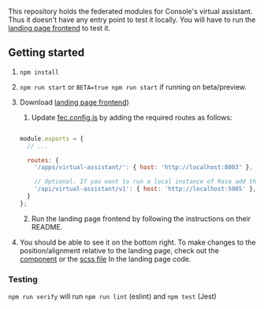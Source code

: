 This repository holds the federated modules for Console's virtual assistant.
Thus it doesn't have any entry point to test it locally. You will have to run
the [landing page frontend](https://github.com/RedHatInsights/landing-page-frontend/) to test it.

## Getting started

1. `npm install`
2. `npm run start` or `BETA=true npm run start` if running on beta/preview.
3. Download [landing page frontend](https://github.com/RedHatInsights/landing-page-frontend/))
    1. Update [fec.config.js](https://github.com/RedHatInsights/landing-page-frontend/blob/master/fec.config.js) by adding the required routes as follows:

   ```javascript
   
   module.exports = {
     // ...

     routes: {
       '/apps/virtual-assistant/': { host: 'http://localhost:8003' },

       // Optional. If you want to run a local instance of Rasa add this entry
       '/api/virtual-assistant/v1': { host: 'http://localhost:5005' },
     }
   };
   ```

    2. Run the landing page frontend by following the instructions on their README.

4. You should be able to see it on the bottom right. To make changes to the position/alignment relative to the landing page, check out the
   [component](https://github.com/RedHatInsights/landing-page-frontend/blob/master/src/components/app-content-renderer/virtual-assistant.tsx)
   or the [scss file](https://github.com/RedHatInsights/landing-page-frontend/blob/master/src/components/app-content-renderer/virtual-assistant.scss)
   In the landing page code.

### Testing

`npm run verify` will run `npm run lint` (eslint) and `npm test` (Jest)
